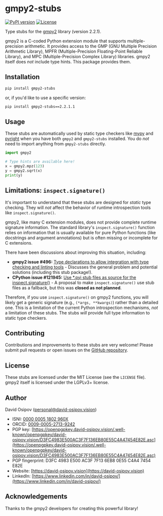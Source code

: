 # gmpy2-stubs

[![PyPI version](https://badge.fury.io/py/gmpy2-stubs.svg?icon=si%3Apython&icon_color=%23ffffff)](https://badge.fury.io/py/gmpy2-stubs)
[![License](https://img.shields.io/badge/license-MIT-green)](LICENSE)

Type stubs for the [gmpy2](https://pypi.org/project/gmpy2/) library (version 2.2.1).

gmpy2 is a C-coded Python extension module that supports multiple-precision arithmetic. It provides access to the GMP (GNU Multiple Precision Arithmetic Library), MPFR (Multiple-Precision Floating-Point Reliable Library), and MPC (Multiple-Precision Complex Library) libraries. gmpy2 itself does *not* include type hints. This package provides them.

## Installation

```bash
pip install gmpy2-stubs
```

or, if you'd like to use a specific version:

```bash
pip install gmpy2-stubs==2.2.1.1
```

## Usage

These stubs are automatically used by static type checkers like [mypy](https://mypy-lang.org/) and [pyright](https://github.com/microsoft/pyright) when you have both `gmpy2` and `gmpy2-stubs` installed. You do *not* need to import anything from `gmpy2-stubs` directly.

```python
import gmpy2

# Type hints are available here!
x = gmpy2.mpz(123)
y = gmpy2.sqrt(x)
print(y)
```

## Limitations: `inspect.signature()`

It's important to understand that these stubs are designed for *static* type checking.  They will *not* affect the behavior of runtime introspection tools like `inspect.signature()`.

gmpy2, like many C extension modules, does not provide complete runtime signature information.  The standard library's `inspect.signature()` function relies on information that is usually available for pure Python functions (like docstrings and argument annotations) but is often missing or incomplete for C extensions.

There have been discussions about improving this situation, including:

*   **gmpy2 issue #496:** [Type declarations to allow integration with type checking and linting tools](https://github.com/aleaxit/gmpy/issues/496) - Discusses the general problem and potential solutions (including this stub package!).
*   **CPython issue #121945:** [Use *.pyi stub files as source for the inspect.signature()](https://github.com/python/cpython/issues/121945) - A proposal to make `inspect.signature()` use stub files as a fallback, but this was **closed as not planned**.

Therefore, if you use `inspect.signature()` on gmpy2 functions, you will likely get a generic signature (e.g., `(*args, **kwargs)`) rather than a detailed one.  This is a limitation of the current Python introspection mechanisms, *not* a limitation of these stubs.  The stubs *will* provide full type information to static type checkers.

## Contributing

Contributions and improvements to these stubs are very welcome!  Please submit pull requests or open issues on the [GitHub repository](<YOUR GITHUB REPO URL HERE>).

## License

These stubs are licensed under the MIT License (see the `LICENSE` file). gmpy2 itself is licensed under the LGPLv3+ license.

## Author

David Osipov (personal@david-osipov.vision)

*   ISNI: [0000 0005 1802 960X](https://isni.org/isni/000000051802960X)
*   ORCID: [0009-0005-2713-9242](https://orcid.org/0009-0005-2713-9242)
*   PGP key: [https://openpgpkey.david-osipov.vision/.well-known/openpgpkey/david-osipov.vision/D3FC4983E500AC3F7F136EB80E55C4A47454E82E.asc](https://openpgpkey.david-osipov.vision/.well-known/openpgpkey/david-osipov.vision/D3FC4983E500AC3F7F136EB80E55C4A47454E82E.asc)
*   PGP fingerprint: D3FC 4983 E500 AC3F 7F13 6EB8 0E55 C4A4 7454 E82E
*   Website: [https://david-osipov.vision](https://david-osipov.vision)
*   LinkedIn: [https://www.linkedin.com/in/david-osipov/](https://www.linkedin.com/in/david-osipov/)

## Acknowledgements

Thanks to the gmpy2 developers for creating this powerful library!

